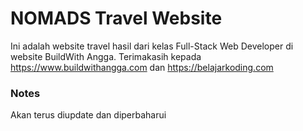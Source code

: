 # NOMADS Travel Website

Ini adalah website travel hasil dari kelas Full-Stack Web Developer di website BuildWith Angga. Terimakasih kepada https://www.buildwithangga.com dan https://belajarkoding.com

### Notes

Akan terus diupdate dan diperbaharui